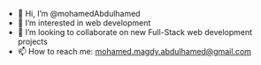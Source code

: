 - 👋 Hi, I’m @mohamedAbdulhamed
- 👀 I’m interested in web development
- 💞️ I’m looking to collaborate on new Full-Stack web development projects
- 📫 How to reach me:
mohamed.magdy.abdulhamed@gmail.com

<!---
mohamedAbdulhamed/mohamedAbdulhamed is a ✨ special ✨ repository because its `README.md` (this file) appears on your GitHub profile.
You can click the Preview link to take a look at your changes.
--->
